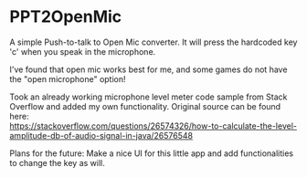 # PPT2OpenMic
A simple Push-to-talk to Open Mic converter. It will press the hardcoded key 'c' when you speak in the microphone.

I've found that open mic works best for me, and some games do not have the "open microphone" option!

Took an already working microphone level meter code sample from Stack Overflow and added my own functionality. Original source can be found here:  
https://stackoverflow.com/questions/26574326/how-to-calculate-the-level-amplitude-db-of-audio-signal-in-java/26576548


Plans for the future: Make a nice UI for this little app and add functionalities to change the key as will.
